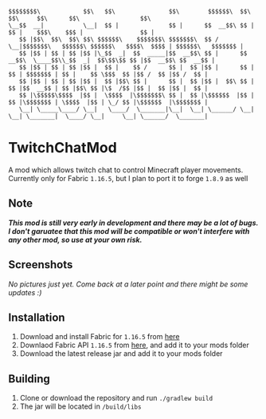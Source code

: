 ```
$$$$$$$$\            $$\   $$\               $$\        $$$$$$\  $$\                  $$\     $$\      $$\                 $$\ 
\__$$  __|           \__|  $$ |              $$ |      $$  __$$\ $$ |                 $$ |    $$$\    $$$ |                $$ |
   $$ |$$\  $$\  $$\ $$\ $$$$$$\    $$$$$$$\ $$$$$$$\  $$ /  \__|$$$$$$$\   $$$$$$\ $$$$$$\   $$$$\  $$$$ | $$$$$$\   $$$$$$$ |
   $$ |$$ | $$ | $$ |$$ |\_$$  _|  $$  _____|$$  __$$\ $$ |      $$  __$$\  \____$$\\_$$  _|  $$\$$\$$ $$ |$$  __$$\ $$  __$$ |
   $$ |$$ | $$ | $$ |$$ |  $$ |    $$ /      $$ |  $$ |$$ |      $$ |  $$ | $$$$$$$ | $$ |    $$ \$$$  $$ |$$ /  $$ |$$ /  $$ |
   $$ |$$ | $$ | $$ |$$ |  $$ |$$\ $$ |      $$ |  $$ |$$ |  $$\ $$ |  $$ |$$  __$$ | $$ |$$\ $$ |\$  /$$ |$$ |  $$ |$$ |  $$ |
   $$ |\$$$$$\$$$$  |$$ |  \$$$$  |\$$$$$$$\ $$ |  $$ |\$$$$$$  |$$ |  $$ |\$$$$$$$ | \$$$$  |$$ | \_/ $$ |\$$$$$$  |\$$$$$$$ |
   \__| \_____\____/ \__|   \____/  \_______|\__|  \__| \______/ \__|  \__| \_______|  \____/ \__|     \__| \______/  \_______|
```
# TwitchChatMod
A mod which allows twitch chat to control Minecraft player movements. Currently only for Fabric `1.16.5`, but I plan to port it to forge `1.8.9` as well

## Note
***This mod is still very early in development and there may be a lot of bugs. I don't garuatee that this mod will be compatible or won't interfere with any other mod, so use at your own risk.***

## Screenshots
*No pictures just yet. Come back at a later point and there might be some updates :)*

## Installation
1. Download and install Fabric for `1.16.5` from [here](https://fabricmc.net/use/)
1. Downlaod Fabric API `1.16.5` from [here](https://www.curseforge.com/minecraft/mc-mods/fabric-api/files/3248105), and add it to your mods folder
1. Download the latest release jar and add it to your mods folder

## Building
1. Clone or download the repository and run `./gradlew build`
1. The jar will be located in `/build/libs`
